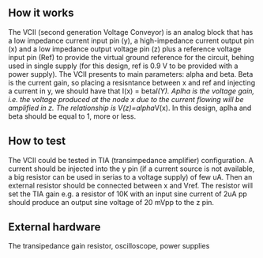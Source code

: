 <!---

This file is used to generate your project datasheet. Please fill in the information below and delete any unused
sections.

You can also include images in this folder and reference them in the markdown. Each image must be less than
512 kb in size, and the combined size of all images must be less than 1 MB.
-->

## How it works

The VCII (second generation Voltage Conveyor) is an analog block that has a low impedance current input pin (y), a high-impedance current output pin (x) and a low impedance output voltage pin (z) plus a reference voltage input pin (Ref) to provide the virtual ground reference for the circuit, behing used in single supply (for this design, ref is 0.9 V to be provided with a power supply). The VCII presents to main parameters: alpha and beta. Beta is the current gain, so placing a resisntance between x and ref and injecting a current in y, we should have that I(x) = beta*I(Y). Aplha is the voltage gain, i.e. the voltage produced at the node x due to the current flowing will be amplified in z. The relationship is V(z)=alpha*V(x). In this design, aplha and beta should be equal to 1, more or less.

## How to test

The VCII could be tested in TIA (transimpedance amplifier) configuration. A current should be injected into the y pin (if a current source is not available, a big resistor can be used in serias to a voltage supply) of few uA. Then an external resistor should be connected between x and Vref. The resistor will set the TIA gain e.g. a resistor of 10K with an input sine current of 2uA pp should produce an output sine voltage of 20 mVpp to the z pin.

## External hardware

The transipedance gain resistor, oscilloscope, power supplies
